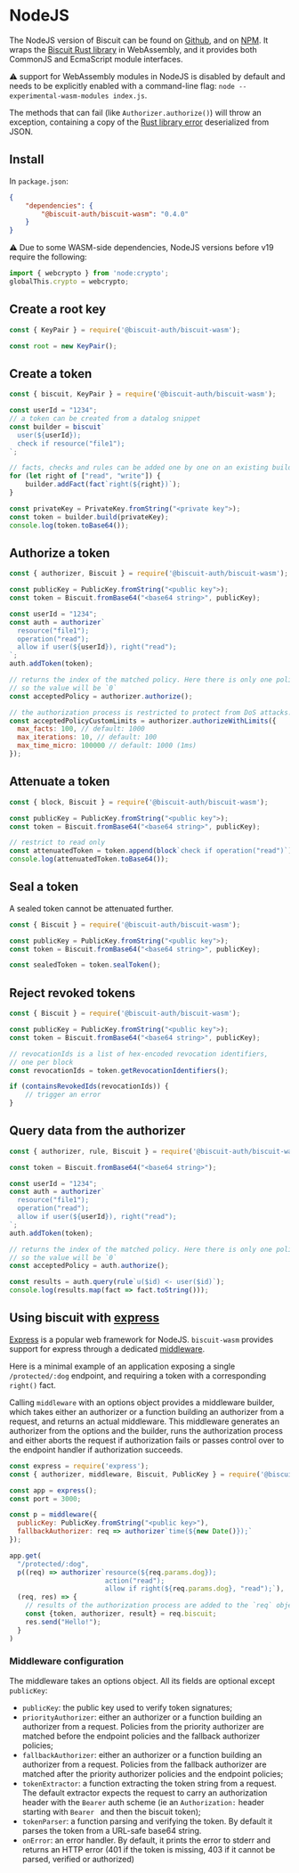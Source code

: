 # NodeJS

The NodeJS version of Biscuit can be found on [Github](https://github.com/biscuit-auth/biscuit-wasm),
and on [NPM](https://www.npmjs.com/package/@biscuit-auth/biscuit-wasm). It wraps the
[Biscuit Rust library](https://github.com/biscuit-auth/biscuit-rust) in WebAssembly, and it
provides both CommonJS and EcmaScript module interfaces.

⚠️ support for WebAssembly modules in NodeJS is disabled by default and needs to be explicitly enabled with a command-line flag: `node --experimental-wasm-modules index.js`.


The methods that can fail (like `Authorizer.authorize()`) will throw an exception, containing a
copy of the [Rust library error](https://docs.rs/biscuit-auth/latest/biscuit_auth/error/enum.Token.html)
deserialized from JSON.

## Install

In `package.json`:

```json
{
    "dependencies": {
        "@biscuit-auth/biscuit-wasm": "0.4.0"
    }
}
```

⚠️ Due to some WASM-side dependencies, NodeJS versions before v19 require the following:

```js
import { webcrypto } from 'node:crypto';
globalThis.crypto = webcrypto;
```

## Create a root key

```javascript
const { KeyPair } = require('@biscuit-auth/biscuit-wasm');

const root = new KeyPair();
```

## Create a token

```javascript
const { biscuit, KeyPair } = require('@biscuit-auth/biscuit-wasm');

const userId = "1234";
// a token can be created from a datalog snippet
const builder = biscuit`
  user(${userId});
  check if resource("file1");
`;

// facts, checks and rules can be added one by one on an existing builder.
for (let right of ["read", "write"]) {
    builder.addFact(fact`right(${right})`);
}

const privateKey = PrivateKey.fromString("<private key">);
const token = builder.build(privateKey);
console.log(token.toBase64());
```

## Authorize a token

```javascript
const { authorizer, Biscuit } = require('@biscuit-auth/biscuit-wasm');

const publicKey = PublicKey.fromString("<public key">);
const token = Biscuit.fromBase64("<base64 string>", publicKey);

const userId = "1234";
const auth = authorizer`
  resource("file1");
  operation("read");
  allow if user(${userId}), right("read");
`;
auth.addToken(token);

// returns the index of the matched policy. Here there is only one policy,
// so the value will be `0`
const acceptedPolicy = authorizer.authorize();

// the authorization process is restricted to protect from DoS attacks. The restrictions can be configured
const acceptedPolicyCustomLimits = authorizer.authorizeWithLimits({
  max_facts: 100, // default: 1000
  max_iterations: 10, // default: 100
  max_time_micro: 100000 // default: 1000 (1ms)
});
```

## Attenuate a token

```javascript
const { block, Biscuit } = require('@biscuit-auth/biscuit-wasm');

const publicKey = PublicKey.fromString("<public key">);
const token = Biscuit.fromBase64("<base64 string>", publicKey);

// restrict to read only
const attenuatedToken = token.append(block`check if operation("read")`);
console.log(attenuatedToken.toBase64());
```

## Seal a token

A sealed token cannot be attenuated further.

```javascript
const { Biscuit } = require('@biscuit-auth/biscuit-wasm');

const publicKey = PublicKey.fromString("<public key">);
const token = Biscuit.fromBase64("<base64 string>", publicKey);

const sealedToken = token.sealToken();
```

## Reject revoked tokens


```javascript
const { Biscuit } = require('@biscuit-auth/biscuit-wasm');

const publicKey = PublicKey.fromString("<public key">);
const token = Biscuit.fromBase64("<base64 string>", publicKey);

// revocationIds is a list of hex-encoded revocation identifiers,
// one per block
const revocationIds = token.getRevocationIdentifiers();

if (containsRevokedIds(revocationIds)) {
    // trigger an error
}

```

## Query data from the authorizer

```javascript
const { authorizer, rule, Biscuit } = require('@biscuit-auth/biscuit-wasm');

const token = Biscuit.fromBase64("<base64 string>");

const userId = "1234";
const auth = authorizer`
  resource("file1");
  operation("read");
  allow if user(${userId}), right("read");
`;
auth.addToken(token);

// returns the index of the matched policy. Here there is only one policy,
// so the value will be `0`
const acceptedPolicy = auth.authorize();

const results = auth.query(rule`u($id) <- user($id)`);
console.log(results.map(fact => fact.toString()));
```

## Using biscuit with [express](https://expressjs.com)

[Express](https://expressjs.com) is a popular web framework for NodeJS. `biscuit-wasm` provides support for express through a dedicated [middleware](https://expressjs.com/en/guide/using-middleware.html).

Here is a minimal example of an application exposing a single `/protected/:dog` endpoint, and requiring a token with a corresponding `right()` fact.

Calling `middleware` with an options object provides a middleware builder, which takes either an authorizer or a function building an authorizer from a request, and returns an actual middleware. This middleware generates an authorizer from the options and the builder, runs the authorization process and either aborts the request if authorization fails or passes control over to the endpoint handler if authorization succeeds.

```javascript
const express = require('express');
const { authorizer, middleware, Biscuit, PublicKey } = require('@biscuit-auth/biscuit-wasm');

const app = express();
const port = 3000;

const p = middleware({
  publicKey: PublicKey.fromString("<public key>"),
  fallbackAuthorizer: req => authorizer`time(${new Date()});`
});

app.get(
  "/protected/:dog",
  p((req) => authorizer`resource(${req.params.dog});
                        action("read");
                        allow if right(${req.params.dog}, "read");`),
  (req, res) => {
    // results of the authorization process are added to the `req` object
    const {token, authorizer, result} = req.biscuit;
    res.send("Hello!");
  }
)
```

### Middleware configuration

The middleware takes an options object. All its fields are optional except `publicKey`:

- `publicKey`: the public key used to verify token signatures;
- `priorityAuthorizer`: either an authorizer or a function building an authorizer from a request. Policies from the priority authorizer are matched before the endpoint policies and the fallback authorizer policies;
- `fallbackAuthorizer`: either an authorizer or a function building an authorizer from a request. Policies from the fallback authorizer are matched after the priority authorizer policies and the endpoint policies;
- `tokenExtractor`: a function extracting the token string from a request. The default extractor expects the request to carry an authorization header with the `Bearer` auth scheme (ie an `Authorization:` header starting with `Bearer ` and then the biscuit token);
- `tokenParser`: a function parsing and verifying the token. By default it parses the token from a URL-safe base64 string.
- `onError`: an error handler. By default, it prints the error to stderr and returns an HTTP error (401 if the token is missing, 403 if it cannot be parsed, verified or authorized)
